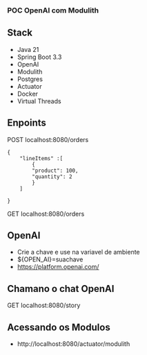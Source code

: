 ### POC OpenAI com Modulith

## Stack 
 - Java 21
 - Spring Boot 3.3
 - OpenAI
 - Modulith
 - Postgres
 - Actuator
 - Docker
 - Virtual Threads

## Enpoints
POST localhost:8080/orders 
```
{
    "lineItems" :[
        {
        "product": 100,
        "quantity": 2
        }   
    ]
    
}
```
GET localhost:8080/orders

## OpenAI
 - Crie a chave e use na variavel de ambiente 
 - ${OPEN_AI}=suachave 
 - https://platform.openai.com/

## Chamano o chat OpenAI
GET localhost:8080/story

## Acessando os Modulos 
 - http://localhost:8080/actuator/modulith 